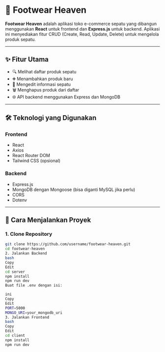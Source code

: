 # 👟 Footwear Heaven

**Footwear Heaven** adalah aplikasi toko e-commerce sepatu yang dibangun menggunakan **React** untuk frontend dan **Express.js** untuk backend. Aplikasi ini menyediakan fitur CRUD (Create, Read, Update, Delete) untuk mengelola produk sepatu.

---

## ✨ Fitur Utama

- 🔍 Melihat daftar produk sepatu
- ➕ Menambahkan produk baru
- 📝 Mengedit informasi sepatu
- 🗑️ Menghapus produk dari daftar
- 🌐 API backend menggunakan Express dan MongoDB

---

## 🛠️ Teknologi yang Digunakan

### Frontend
- React
- Axios
- React Router DOM
- Tailwind CSS (opsional)

### Backend
- Express.js
- MongoDB dengan Mongoose (bisa diganti MySQL jika perlu)
- CORS
- Dotenv

---

## 🚀 Cara Menjalankan Proyek

### 1. Clone Repository

```bash
git clone https://github.com/username/footwear-heaven.git
cd footwear-heaven
2. Jalankan Backend
bash
Copy
Edit
cd server
npm install
npm run dev
Buat file .env dengan isi:

ini
Copy
Edit
PORT=5000
MONGO_URI=your_mongodb_uri
3. Jalankan Frontend
bash
Copy
Edit
cd client
npm install
npm run dev
